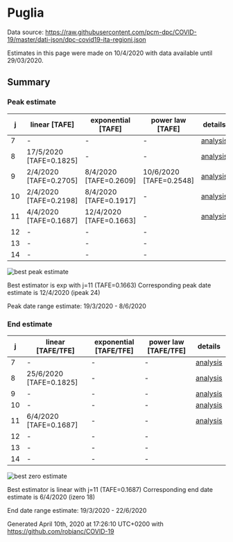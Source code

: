 # Puglia


Data source: https://raw.githubusercontent.com/pcm-dpc/COVID-19/master/dati-json/dpc-covid19-ita-regioni.json

Estimates in this page were made on 10/4/2020 with data available until 29/03/2020.


## Summary 

### Peak estimate 
|j|linear [TAFE]|exponential [TAFE]|power law [TAFE]|details|
|---|----|-----------|---------|-------|
|7|-|-|-|[analysis](COVID-19_puglia_j7_2020-03-29.md)|
|8|17/5/2020 [TAFE=0.1825]|-|-|[analysis](COVID-19_puglia_j8_2020-03-29.md)|
|9|2/4/2020 [TAFE=0.2705]|8/4/2020 [TAFE=0.2609]|10/6/2020 [TAFE=0.2548]|[analysis](COVID-19_puglia_j9_2020-03-29.md)|
|10|2/4/2020 [TAFE=0.2198]|8/4/2020 [TAFE=0.1917]|-|[analysis](COVID-19_puglia_j10_2020-03-29.md)|
|11|4/4/2020 [TAFE=0.1687]|12/4/2020 [TAFE=0.1663]|-|[analysis](COVID-19_puglia_j11_2020-03-29.md)|
|12|-|-|-||
|13|-|-|-||
|14|-|-|-||

![best peak estimate](COVID-19_puglia_j11_2020-03-29.png)

Best estimator is exp with j=11 (TAFE=0.1663)
Corresponding peak date estimate is 12/4/2020 (ipeak 24)


Peak date range estimate: 19/3/2020 - 8/6/2020

### End estimate 
|j|linear [TAFE/TFE]|exponential [TAFE/TFE]|power law [TAFE/TFE]|details|
|---|----|-----------|---------|-------|
|7|-|-|-|[analysis](COVID-19_puglia_j7_2020-03-29.md)|
|8|25/6/2020 [TAFE=0.1825]|-|-|[analysis](COVID-19_puglia_j8_2020-03-29.md)|
|9|-|-|-|[analysis](COVID-19_puglia_j9_2020-03-29.md)|
|10|-|-|-|[analysis](COVID-19_puglia_j10_2020-03-29.md)|
|11|6/4/2020 [TAFE=0.1687]|-|-|[analysis](COVID-19_puglia_j11_2020-03-29.md)|
|12|-|-|-||
|13|-|-|-||
|14|-|-|-||

![best zero estimate](COVID-19_puglia_j11_2020-03-29.png)

Best estimator is linear with j=11 (TAFE=0.1687)
Corresponding end date estimate is 6/4/2020 (izero 18)


End date range estimate: 19/3/2020 - 22/6/2020

Generated April 10th, 2020 at 17:26:10 UTC+0200 with https://github.com/robianc/COVID-19
